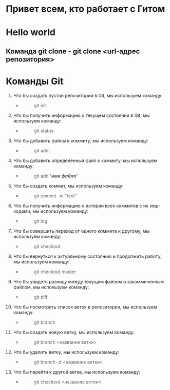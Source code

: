 # Привет всем, кто работает с Гитом
# Hello world
## Команда git clone  - **git clone <url-адрес репозитория>**

# Команды Git #


1. Что бы создать пустой репозиторий в Git, мы используем команду:
    * > git init  

2. Что бы получить информацию о текущем состоянии в Git, мы используем команду:
    * > git status 

3. Что бы добавить файлы к коммиту, мы используем команду:  
    * > git add .

4. Что бы добавить определённый файл к коммиту, мы используем команду:
    * > git add ***'имя файла'*** 

5. Что бы создать коммит, мы используем команду:
    * > git commit -m "text"

6. Что бы получить информацию о истории всех коммитов с их хеш-кодами, мы используем команду:
    * > git log 

7. Что бы совершить переход от одного коммита к другому, мы используем команду:
    * > git checkout

8. Что бы вернуться к актуальному состоянию и продолжить работу, мы используем команду:
    * > git checkout master 

9. Что бы увидеть разницу между текущим файлом и закоммиченным файлом, мы используем команду:
    * > git diff 
10. Что бы посмотреть список веток в репозитории, мы используем команду:
    * > git branch
11. Что бы создать новую ветку, мы используем команду:
    * > git branch <название ветки>
13. Что бы удалить ветку, мы используем команду:
    * > git branch -d <название ветки>
12. Что бы перейти к другой ветке, мы используем команду:
    * > git checkout <название ветки>
